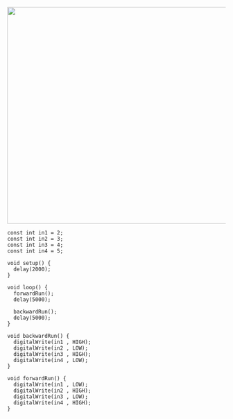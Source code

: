 <p align="center">
<img src="https://github.com/alrose102318/Arduino/blob/3b0dee53f2a429587036da79ea6b1cc9cabb9a02/L289N/1%20.jpg" width="800" height="500">
</p>

```
const int in1 = 2;
const int in2 = 3;
const int in3 = 4;
const int in4 = 5;

void setup() {
  delay(2000);
}

void loop() {
  forwardRun();
  delay(5000);
  
  backwardRun();
  delay(5000);
}

void backwardRun() {
  digitalWrite(in1 , HIGH);
  digitalWrite(in2 , LOW);
  digitalWrite(in3 , HIGH);
  digitalWrite(in4 , LOW);
}

void forwardRun() {
  digitalWrite(in1 , LOW);
  digitalWrite(in2 , HIGH);
  digitalWrite(in3 , LOW);
  digitalWrite(in4 , HIGH);
}
```
